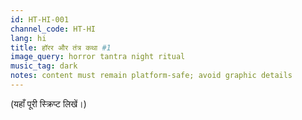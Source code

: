 ```yaml
---
id: HT-HI-001
channel_code: HT-HI
lang: hi
title: हॉरर और तंत्र कथा #1
image_query: horror tantra night ritual
music_tag: dark
notes: content must remain platform-safe; avoid graphic details
---
```

(यहाँ पूरी स्क्रिप्ट लिखें।)
